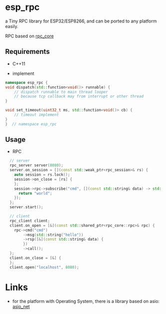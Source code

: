 # esp_rpc

a Tiny RPC library for ESP32/ESP8266, and can be ported to any platform easily.

RPC based on [rpc_core](https://github.com/shuai132/rpc_core)

## Requirements

* C++11

* implement

```c++
namespace esp_rpc {
void dispatch(std::function<void()> runnable) {
    // dispatch runnable to main thread looper
    // because tcp callback may from interrupt or other thread 
}

void set_timeout(uint32_t ms, std::function<void()> cb) {
    // timeout implement
}
}  // namespace esp_rpc
```

## Usage

* RPC

```c++
  // server
  rpc_server server(8080);
  server.on_session = [](const std::weak_ptr<rpc_session>& rs) {
    auto session = rs.lock();
    session->on_close = [rs] {
    };
    session->rpc->subscribe("cmd", [](const std::string& data) -> std::string {
      return "world";
    });
  };
  server.start();
```

```c++
  // client
  rpc_client client;
  client.on_open = [&](const std::shared_ptr<rpc_core::rpc>& rpc) {
    rpc->cmd("cmd")
        ->msg(std::string("hello"))
        ->rsp([&](const std::string& data) {
        })
        ->call();
  };
  client.on_close = [&] {
  };
  client.open("localhost", 8080);
```

# Links

* for the platform with Operating System, there is a library based on
  asio: [asio_net](https://github.com/shuai132/asio_net)
